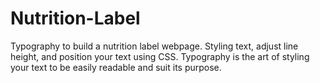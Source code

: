 # Nutrition-Label
Typography to build a nutrition label webpage. Styling text, adjust line height, and position your text using CSS. Typography is the art of styling your text to be easily readable and suit its purpose.
